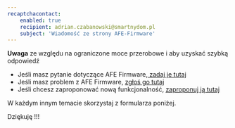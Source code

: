 ```yaml
---
recaptchacontact:
    enabled: true
    recipient: adrian.czabanowski@smartnydom.pl
    subject: 'Wiadomość ze strony AFE-Firmware'
---
```


**Uwaga** ze względu na ograniczone moce przerobowe i aby uzyskać szybką odpowiedź 

* Jeśli masz pytanie dotyczące AFE Firmware,[ zadaj je tutaj](https://www.smartnydom.pl/forum/firmware-do-przelacznika-sonoff/?target=_blank)
* Jeśli masz problem z AFE Firmware, [zgłoś go tutaj](https://www.smartnydom.pl/forum/zglaszanie-problemow/?target=_blank)
* Jeśli chcesz zaproponować nową funkcjonalność, [zaproponuj ją tutaj](https://www.smartnydom.pl/forum/zglaszanie-nowych-funkcjonalnosci/?target=_blank)

W każdym innym temacie skorzystaj z formularza poniżej. 

Dziękuję !!!
